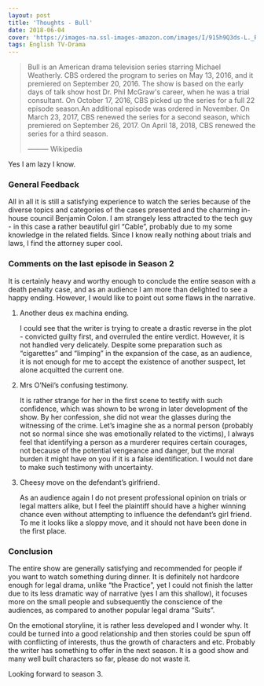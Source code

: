 ```yaml
---
layout: post
title: 'Thoughts - Bull'
date: 2018-06-04
cover: 'https://images-na.ssl-images-amazon.com/images/I/915h9Q3ds-L._RI_.jpg'
tags: English TV-Drama
---
```


> Bull is an American drama television series starring Michael Weatherly. CBS ordered the program to series on May 13, 2016, and it premiered on September 20, 2016. The show is based on the early days of talk show host Dr. Phil McGraw's career, when he was a trial consultant. On October 17, 2016, CBS picked up the series for a full 22 episode season.An additional episode was ordered in November. On March 23, 2017, CBS renewed the series for a second season, which premiered on September 26, 2017. On April 18, 2018, CBS renewed the series for a third season.
>
> ——— Wikipedia

Yes I am lazy I know.

### General Feedback

All in all it is still a satisfying experience to watch the series because of the diverse topics and categories of the
cases presented and the charming in-house council Benjamin Colon. I am strangely less attracted to  the tech guy -
in this case a rather beautiful girl “Cable”, probably due to my some knowledge in the related fields. Since I know really nothing about
trials and laws, I find the attorney super cool.

### Comments on the last episode in Season 2

It is certainly heavy and worthy enough to conclude the entire season with a death penalty case, and as an audience I am more than delighted to see a happy ending. However, I would like to point out some flaws in the narrative.

1. Another deus ex machina ending.

    I could see that the writer is trying to create a drastic reverse in the plot - convicted guilty first, and overruled the entire verdict. However, it is not handled very delicately. Despite some preparation such as “cigarettes” and “limping” in the expansion of the case, as an audience, it is not enough for me to accept the existence of another suspect, let alone acquitted the current one.


2. Mrs O’Neil’s confusing testimony.

    It is rather strange for her in the first scene to testify with such confidence, which was shown to be wrong in later development of the show. By her confession, she did not wear the glasses during the witnessing of the crime. Let’s imagine she as a normal person (probably not so normal since she was emotionally related to the victims), I always feel that identifying a person as a murderer requires certain courages, not because of the potential vengeance and danger, but the moral burden it might have on you if it is a false identification. I would not dare to make such testimony with uncertainty.


3. Cheesy move on the defendant’s girlfriend.

    As an audience again I do not present professional opinion on trials or legal matters alike, but I feel the plaintiff should have a higher winning chance even without attempting to influence the defendant’s girl friend. To me it looks like a sloppy move, and it should not have been done in the first place.

### Conclusion

The entire show are generally satisfying and recommended for people if you want to watch something during dinner. It is definitely not hardcore enough for legal drama, unlike “the Practice”, yet I could not finish the latter due to its less dramatic way of narrative (yes I am this shallow), it focuses more on the small people and subsequently the conscience of the audiences, as compared to another popular legal drama “Suits”.

On the emotional storyline, it is rather less developed and I wonder why.  It could be turned into a good relationship and then stories could be spun off with conflicting of interests, thus the growth of characters and etc. Probably the writer has something to offer in the next season. It is a good show and many well built characters so far, please do not waste it.

Looking forward to season 3.

